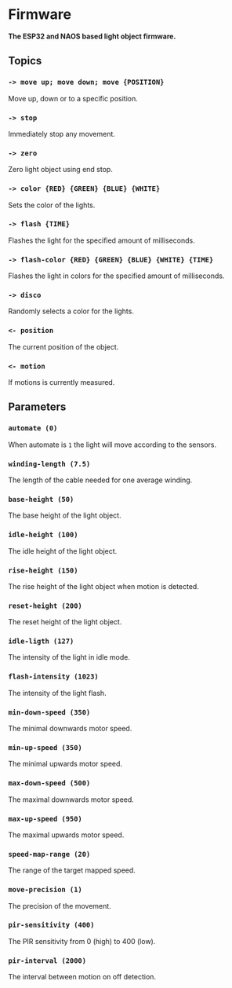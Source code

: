 # Firmware

**The ESP32 and NAOS based light object firmware.**

## Topics

### `-> move up; move down; move {POSITION}`

Move up, down or to a specific position.

### `-> stop`

Immediately stop any movement.

### `-> zero`

Zero light object using end stop.

### `-> color {RED} {GREEN} {BLUE} {WHITE}`

Sets the color of the lights.

### `-> flash {TIME}`

Flashes the light for the specified amount of milliseconds.

### `-> flash-color {RED} {GREEN} {BLUE} {WHITE} {TIME}`

Flashes the light in colors for the specified amount of milliseconds.

### `-> disco`

Randomly selects a color for the lights.

### `<- position`

The current position of the object.

### `<- motion`

If motions is currently measured.

## Parameters

### `automate (0)`

When automate is `1` the light will move according to the sensors.

### `winding-length (7.5)`

The length of the cable needed for one average winding.

### `base-height (50)`

The base height of the light object.

### `idle-height (100)`

The idle height of the light object.

### `rise-height (150)`

The rise height of the light object when motion is detected.

### `reset-height (200)`

The reset height of the light object.

### `idle-ligth (127)`

The intensity of the light in idle mode.

### `flash-intensity (1023)`

The intensity of the light flash.

### `min-down-speed (350)`

The minimal downwards motor speed.

### `min-up-speed (350)`

The minimal upwards motor speed.

### `max-down-speed (500)`

The maximal downwards motor speed.

### `max-up-speed (950)`

The maximal upwards motor speed.

### `speed-map-range (20)`

The range of the target mapped speed.

### `move-precision (1)`

The precision of the movement.

### `pir-sensitivity (400)`

The PIR sensitivity from 0 (high) to 400 (low).

### `pir-interval (2000)`

The interval between motion on off detection.
